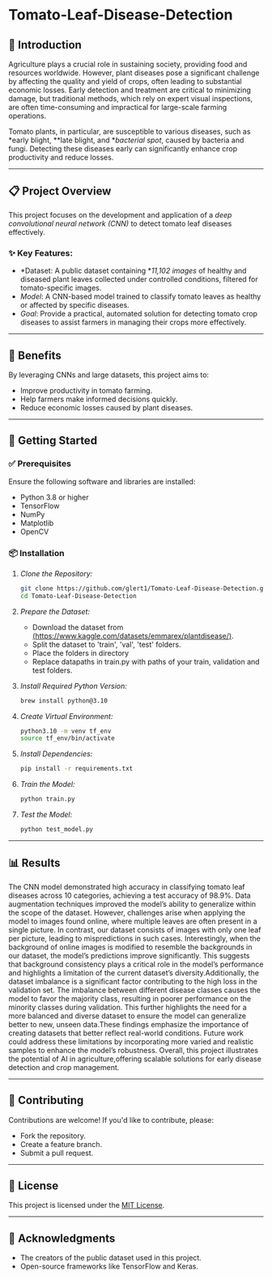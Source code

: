 # Tomato-Leaf-Disease-Detection

## 🌱 Introduction

Agriculture plays a crucial role in sustaining society, providing food and resources worldwide. However, plant diseases pose a significant challenge by affecting the quality and yield of crops, often leading to substantial economic losses. Early detection and treatment are critical to minimizing damage, but traditional methods, which rely on expert visual inspections, are often time-consuming and impractical for large-scale farming operations.

Tomato plants, in particular, are susceptible to various diseases, such as *early blight, **late blight, and **bacterial spot*, caused by bacteria and fungi. Detecting these diseases early can significantly enhance crop productivity and reduce losses.

---

## 📋 Project Overview

This project focuses on the development and application of a *deep convolutional neural network (CNN)* to detect tomato leaf diseases effectively.

### ✨ Key Features:
- *Dataset: A public dataset containing **11,102 images* of healthy and diseased plant leaves collected under controlled conditions, filtered for tomato-specific images.
- *Model*: A CNN-based model trained to classify tomato leaves as healthy or affected by specific diseases.
- *Goal*: Provide a practical, automated solution for detecting tomato crop diseases to assist farmers in managing their crops more effectively.

---

## 🌟 Benefits

By leveraging CNNs and large datasets, this project aims to:
- Improve productivity in tomato farming.
- Help farmers make informed decisions quickly.
- Reduce economic losses caused by plant diseases.

---

## 🚀 Getting Started

### ✅ Prerequisites

Ensure the following software and libraries are installed:
- Python 3.8 or higher
- TensorFlow
- NumPy
- Matplotlib
- OpenCV
  

### 📦 Installation

1. *Clone the Repository:*
   ```bash
   git clone https://github.com/glert1/Tomato-Leaf-Disease-Detection.git
   cd Tomato-Leaf-Disease-Detection
   
2. *Prepare the Dataset:*
   - Download the dataset from [(https://www.kaggle.com/datasets/emmarex/plantdisease/)](#).
   - Split the dataset to 'train', 'val', 'test' folders.
   - Place the folders in directory
   - Replace datapaths in train.py with paths of your train, validation and test folders.
     
3. *Install Required Python Version:*
   ```bash
   brew install python@3.10
   
4. *Create Virtual Environment:*
   ```bash
   python3.10 -m venv tf_env
   source tf_env/bin/activate
   
5. *Install Dependencies:*
   ```bash
   pip install -r requirements.txt
   
6. *Train the Model:*
   ```bash
   python train.py
   
7. *Test the Model:*
   ```bash
   python test_model.py
   

---

## 📊 Results

The CNN model demonstrated high accuracy in classifying tomato leaf diseases across 10 categories, achieving a test accuracy of 98.9%. Data augmentation techniques improved the model’s ability to generalize within the scope of the dataset. However, challenges arise when applying the model to images found online, where multiple leaves are often present in a single picture. In contrast, our dataset consists of images with only one leaf per picture, leading to mispredictions in such cases. Interestingly, when the background of online images is modified to resemble the backgrounds in our dataset, the model’s predictions improve significantly. This suggests that background consistency plays a critical role in the model’s performance and highlights a limitation of the current dataset’s diversity.Additionally, the dataset imbalance is a significant factor contributing to the high loss in the validation set. The imbalance between different disease classes causes the model to favor the majority class, resulting in poorer performance on the minority classes during validation. This further highlights the need for a more balanced and diverse dataset to ensure the model can generalize better to new, unseen data.These findings emphasize the importance of creating datasets that better reflect real-world conditions. Future work could address these limitations by incorporating more varied and realistic samples to enhance the model’s robustness. Overall, this project illustrates the potential of AI in agriculture,offering scalable solutions for early disease detection and crop management.

---

## 🤝 Contributing

Contributions are welcome! If you'd like to contribute, please:
- Fork the repository.
- Create a feature branch.
- Submit a pull request.

---

## 📜 License

This project is licensed under the [MIT License](LICENSE).

---

## 🙏 Acknowledgments

- The creators of the public dataset used in this project.
- Open-source frameworks like TensorFlow and Keras.
